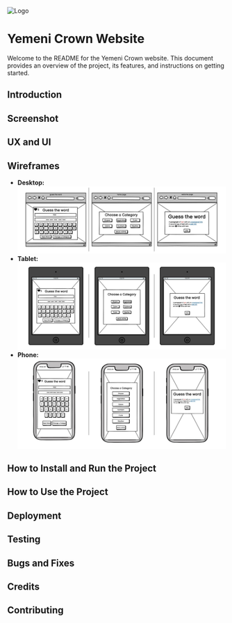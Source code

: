 ![Logo]()
# Yemeni Crown Website 

Welcome to the README for the Yemeni Crown website. This document provides an overview of the project, its features, and instructions on getting started.

## Introduction


## Screenshot


## UX and UI


## Wireframes
- **Desktop:**
![Desktop](/assets/documentation/wireframe/Desktop.JPG)
- **Tablet:**
![Tablet](/assets/documentation/wireframe/Tablet.JPG)
- **Phone:**
![Phone](/assets/documentation/wireframe/Mobile.JPG)


## How to Install and Run the Project


## How to Use the Project


## Deployment


## Testing


## Bugs and Fixes


## Credits


## Contributing
